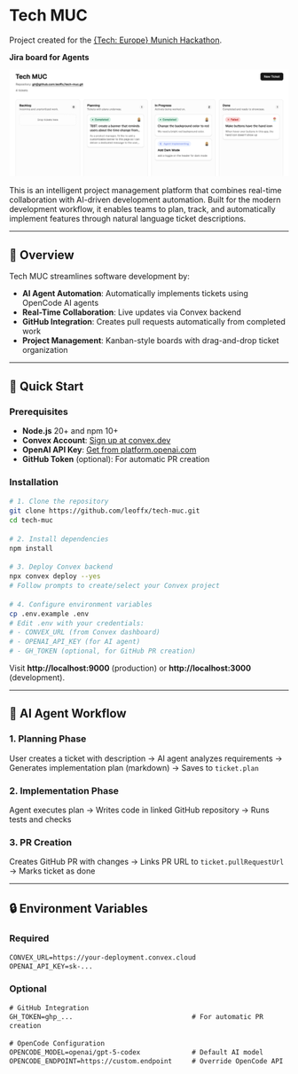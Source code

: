 # Tech MUC

Project created for the [{Tech: Europe} Munich Hackathon](https://luma.com/munich-hack).

**Jira board for Agents**

<img src="example.png">

This is an intelligent project management platform that combines real-time collaboration with AI-driven development automation. Built for the modern development workflow, it enables teams to plan, track, and automatically implement features through natural language ticket descriptions.

---

## 👀 Overview

Tech MUC streamlines software development by:

- **AI Agent Automation**: Automatically implements tickets using OpenCode AI agents
- **Real-Time Collaboration**: Live updates via Convex backend
- **GitHub Integration**: Creates pull requests automatically from completed work
- **Project Management**: Kanban-style boards with drag-and-drop ticket organization

---

## 🚀 Quick Start

### Prerequisites

- **Node.js** 20+ and npm 10+
- **Convex Account**: [Sign up at convex.dev](https://convex.dev)
- **OpenAI API Key**: [Get from platform.openai.com](https://platform.openai.com)
- **GitHub Token** (optional): For automatic PR creation

### Installation

```bash
# 1. Clone the repository
git clone https://github.com/leoffx/tech-muc.git
cd tech-muc

# 2. Install dependencies
npm install

# 3. Deploy Convex backend
npx convex deploy --yes
# Follow prompts to create/select your Convex project

# 4. Configure environment variables
cp .env.example .env
# Edit .env with your credentials:
# - CONVEX_URL (from Convex dashboard)
# - OPENAI_API_KEY (for AI agent)
# - GH_TOKEN (optional, for GitHub PR creation)
```

Visit **http://localhost:9000** (production) or **http://localhost:3000** (development).

---

## 🤖 AI Agent Workflow

### 1. Planning Phase

User creates a ticket with description → AI agent analyzes requirements → Generates implementation plan (markdown) → Saves to `ticket.plan`

### 2. Implementation Phase

Agent executes plan → Writes code in linked GitHub repository → Runs tests and checks

### 3. PR Creation

Creates GitHub PR with changes → Links PR URL to `ticket.pullRequestUrl` → Marks ticket as done

---

## 🔒 Environment Variables

### Required

```env
CONVEX_URL=https://your-deployment.convex.cloud
OPENAI_API_KEY=sk-...
```

### Optional

```env
# GitHub Integration
GH_TOKEN=ghp_...                              # For automatic PR creation

# OpenCode Configuration
OPENCODE_MODEL=openai/gpt-5-codex             # Default AI model
OPENCODE_ENDPOINT=https://custom.endpoint     # Override OpenCode API
```

